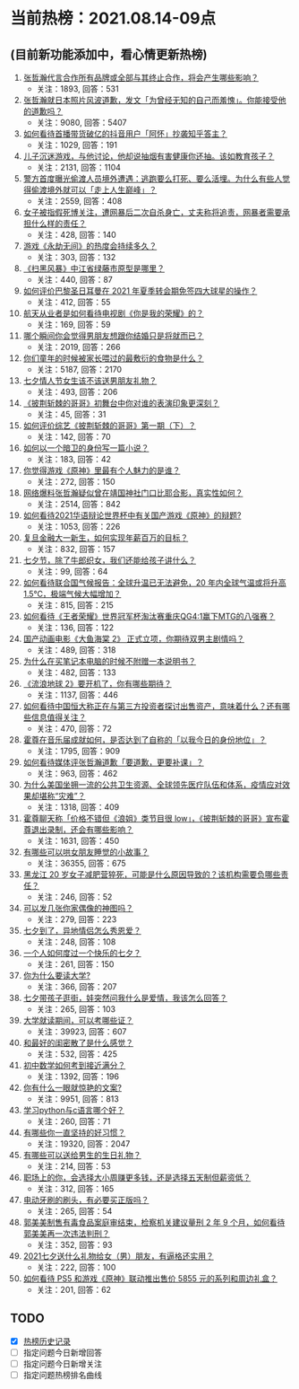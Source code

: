 # 当前热榜：2021.08.14-09点
## (目前新功能添加中，看心情更新热榜)
1. [张哲瀚代言合作所有品牌或全部与其终止合作，将会产生哪些影响？](https://www.zhihu.com/question/479486575)
    * 关注：1893, 回答：531
2. [张哲瀚就日本照片风波道歉，发文「为曾经无知的自己而羞愧」。你能接受他的道歉吗？](https://www.zhihu.com/question/479464293)
    * 关注：9080, 回答：5407
3. [如何看待首播带货破亿的抖音用户「阿怀」抄袭知乎答主？](https://www.zhihu.com/question/479535770)
    * 关注：1029, 回答：191
4. [儿子沉迷游戏，与他讨论，他却说抽烟有害健康你还抽。该如教育孩子？](https://www.zhihu.com/question/477388387)
    * 关注：2131, 回答：1104
5. [警方首度曝光偷渡人员境外遭遇：逃跑要么打死、要么活埋。为什么有些人觉得偷渡境外就可以「走上人生巅峰」？](https://www.zhihu.com/question/479177516)
    * 关注：2559, 回答：408
6. [女子被指假死博关注，遭网暴后二次自杀身亡，丈夫称将追责，网暴者需要承担什么样的责任？](https://www.zhihu.com/question/479457307)
    * 关注：428, 回答：140
7. [游戏《永劫无间》的热度会持续多久？](https://www.zhihu.com/question/470628145)
    * 关注：303, 回答：132
8. [《扫黑风暴》中江省绿藤市原型是哪里？](https://www.zhihu.com/question/478622450)
    * 关注：440, 回答：87
9. [如何评价巴黎圣日耳曼在 2021 年夏季转会期免签四大球星的操作？](https://www.zhihu.com/question/478828247)
    * 关注：412, 回答：55
10. [航天从业者是如何看待电视剧《你是我的荣耀》的？](https://www.zhihu.com/question/475169837)
    * 关注：169, 回答：59
11. [哪个瞬间你会觉得男朋友想跟你结婚只是将就而已？](https://www.zhihu.com/question/331404742)
    * 关注：2019, 回答：266
12. [你们童年的时候被家长喂过的最敷衍的食物是什么？](https://www.zhihu.com/question/462844792)
    * 关注：5187, 回答：2170
13. [七夕情人节女生该不该送男朋友礼物？](https://www.zhihu.com/question/290778620)
    * 关注：493, 回答：206
14. [《披荆斩棘的哥哥》初舞台中你对谁的表演印象更深刻？](https://www.zhihu.com/question/479290702)
    * 关注：45, 回答：31
15. [如何评价综艺《披荆斩棘的哥哥》第一期（下）？](https://www.zhihu.com/question/479428195)
    * 关注：142, 回答：70
16. [如何以一个暗卫的身份写一篇小说？](https://www.zhihu.com/question/454209684)
    * 关注：183, 回答：42
17. [你觉得游戏《原神》里最有个人魅力的是谁？](https://www.zhihu.com/question/462388527)
    * 关注：272, 回答：150
18. [网络爆料张哲瀚疑似曾在靖国神社门口比耶合影，真实性如何？](https://www.zhihu.com/question/479397369)
    * 关注：2514, 回答：842
19. [如何看待2021华语辩论世界杯中有关国产游戏《原神》的辩题?](https://www.zhihu.com/question/471713998)
    * 关注：1053, 回答：226
20. [复旦金融大一新生，如何实现年薪百万的目标？](https://www.zhihu.com/question/478207939)
    * 关注：832, 回答：157
21. [七夕节，除了牛郎织女，我们还能给孩子讲什么？](https://www.zhihu.com/question/477583311)
    * 关注：99, 回答：64
22. [如何看待联合国气候报告：全球升温已无法避免，20 年内全球气温或将升高 1.5℃，极端气候大幅增加？](https://www.zhihu.com/question/478518638)
    * 关注：815, 回答：215
23. [如何看待《王者荣耀》世界冠军杯淘汰赛重庆QG4:1赢下MTG的八强赛？](https://www.zhihu.com/question/479566654)
    * 关注：136, 回答：122
24. [国产动画电影《大鱼海棠 2》 正式立项，你期待双男主剧情吗？](https://www.zhihu.com/question/478609412)
    * 关注：489, 回答：318
25. [为什么在买笔记本电脑的时候不附赠一本说明书？](https://www.zhihu.com/question/478670931)
    * 关注：482, 回答：133
26. [《流浪地球 2》要开机了，你有哪些期待？](https://www.zhihu.com/question/471927786)
    * 关注：1137, 回答：446
27. [如何看待中国恒大称正在与第三方投资者探讨出售资产，意味着什么？还有哪些信息值得关注？](https://www.zhihu.com/question/478783146)
    * 关注：470, 回答：72
28. [霍尊在音乐届成就如何，是否达到了自称的「以我今日的身份地位」？](https://www.zhihu.com/question/479242622)
    * 关注：1795, 回答：909
29. [如何看待媒体评张哲瀚道歉「要道歉，更要补课」？](https://www.zhihu.com/question/479522441)
    * 关注：963, 回答：462
30. [为什么美国坐拥一流的公共卫生资源、全球领先医疗队伍和体系，疫情应对效果却堪称“灾难”？](https://www.zhihu.com/question/479198464)
    * 关注：1318, 回答：409
31. [霍尊聊天称「价格不错但《浪姐》类节目很 low」，《披荆斩棘的哥哥》宣布霍尊退出录制，还会有哪些影响？](https://www.zhihu.com/question/479240755)
    * 关注：1631, 回答：450
32. [有哪些可以哄女朋友睡觉的小故事？](https://www.zhihu.com/question/264824222)
    * 关注：36355, 回答：675
33. [黑龙江 20 岁女子减肥营猝死，可能是什么原因导致的？该机构需要负哪些责任？](https://www.zhihu.com/question/479251265)
    * 关注：246, 回答：52
34. [可以发几张你家偶像的神图吗？](https://www.zhihu.com/question/478997204)
    * 关注：279, 回答：223
35. [七夕到了，异地情侣怎么秀恩爱？](https://www.zhihu.com/question/478777300)
    * 关注：248, 回答：108
36. [一个人如何度过一个快乐的七夕？](https://www.zhihu.com/question/479028735)
    * 关注：261, 回答：150
37. [你为什么要读大学?](https://www.zhihu.com/question/478490293)
    * 关注：366, 回答：207
38. [七夕带孩子逛街，娃突然问我什么是爱情，我该怎么回答？](https://www.zhihu.com/question/477577679)
    * 关注：265, 回答：103
39. [大学就读期间，可以考哪些证？](https://www.zhihu.com/question/64774666)
    * 关注：39923, 回答：607
40. [和最好的闺密散了是什么感觉？](https://www.zhihu.com/question/270152047)
    * 关注：532, 回答：425
41. [初中数学如何考到接近满分？](https://www.zhihu.com/question/268169984)
    * 关注：1392, 回答：196
42. [你有什么一眼就惊艳的文案?](https://www.zhihu.com/question/384142344)
    * 关注：9951, 回答：813
43. [学习python与c语言哪个好？](https://www.zhihu.com/question/476110584)
    * 关注：260, 回答：71
44. [有哪些你一直坚持的好习惯？](https://www.zhihu.com/question/329310508)
    * 关注：19320, 回答：2047
45. [有哪些可以送给男生的生日礼物？](https://www.zhihu.com/question/60439346)
    * 关注：214, 回答：53
46. [职场上的你，会选择大小周赚更多钱，还是选择五天制但薪资低？](https://www.zhihu.com/question/471202672)
    * 关注：312, 回答：165
47. [电动牙刷的刷头，有必要买正版吗？](https://www.zhihu.com/question/263868483)
    * 关注：265, 回答：54
48. [郭美美制售有毒食品案庭审结束，检察机关建议量刑 2 年 9 个月，如何看待郭美美再一次违法判刑？](https://www.zhihu.com/question/479415390)
    * 关注：352, 回答：93
49. [2021七夕送什么礼物给女（男）朋友，有逼格还实用？](https://www.zhihu.com/question/476026984)
    * 关注：222, 回答：100
50. [如何看待 PS5 和游戏《原神》联动推出售价 5855 元的系列和周边礼盒？](https://www.zhihu.com/question/478998556)
    * 关注：201, 回答：62
## TODO
* [x] [热榜历史记录](hot_history/AllHot.md)
* [ ] 指定问题今日新增回答
* [ ] 指定问题今日新增关注
* [ ] 指定问题热榜排名曲线
